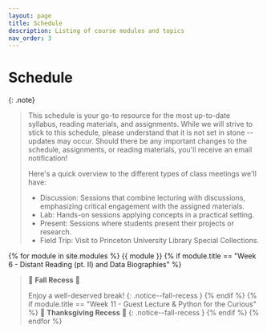 ```yaml
---
layout: page
title: Schedule
description: Listing of course modules and topics
nav_order: 3
---
```


# Schedule

{: .note}
>
> This schedule is your go-to resource for the most up-to-date syllabus, reading materials, and assignments. While we will strive to stick to this schedule, please understand that it is not set in stone -- updates may occur. Should there be any important changes to the schedule, assignments, or reading materials, you'll receive an email notification!
>
> Here's a quick overview to the different types of class meetings we'll have:
> 
> <ul>
>  <li><span class="label label-blue">Discussion</span>: Sessions that combine lecturing with discussions, emphasizing critical engagement with the assigned materials.</li>
>  <li><span class="label label-red">Lab</span>: Hands-on sessions applying concepts in a practical setting.</li>
>  <li><span class="label label-green">Present</span>: Sessions where students present their projects or research.</li>
><li><span class="label label-yellow">Field Trip</span>: Visit to Princeton University Library Special Collections.</li>
> </ul>


{% for module in site.modules %}
  {{ module }}
  {% if module.title == "Week 6 - Distant Reading (pt. II) and Data Biographies" %}
> 🍂 **Fall Recess** 🍂  
>
> Enjoy a well-deserved break!
{: .notice--fall-recess }
  {% endif %}
  {% if module.title == "Week 11 - Guest Lecture & Python for the Curious" %}
> 🦃 **Thanksgiving Recess** 🌽 
{: .notice--fall-recess }
  {% endif %}
{% endfor %}